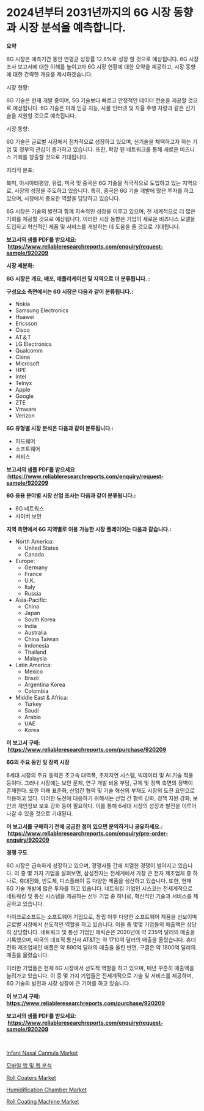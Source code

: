 <p><h1>2024년부터 2031년까지의 6G 시장 동향과 시장 분석을 예측합니다.</h1></p><p><strong>요약</strong></p>
<p><p>6G 시장은 예측기간 동안 연평균 성장률 12.8%로 성장 할 것으로 예상됩니다. 6G 시장 조사 보고서에 대한 이해를 높이고자 6G 시장 현황에 대한 요약을 제공하고, 시장 동향에 대한 간략한 개요를 제시하겠습니다.</p><p>시장 현황:</p><p>6G 기술은 현재 개발 중이며, 5G 기술보다 빠르고 안정적인 데이터 전송을 제공할 것으로 예상됩니다. 6G 기술은 미래 인공 지능, 사물 인터넷 및 자율 주행 차량과 같은 신기술을 지원할 것으로 예측됩니다.</p><p>시장 동향:</p><p>6G 기술은 글로벌 시장에서 점차적으로 성장하고 있으며, 신기술을 채택하고자 하는 기업 및 정부의 관심이 증가하고 있습니다. 또한, 확장 된 네트워크를 통해 새로운 비즈니스 기회를 창출할 것으로 기대됩니다.</p><p>지리적 분포:</p><p>북미, 아시아태평양, 유럽, 미국 및 중국은 6G 기술을 적극적으로 도입하고 있는 지역으로, 시장의 성장을 주도하고 있습니다. 특히, 중국은 6G 기술 개발에 많은 투자를 하고 있으며, 시장에서 중요한 역할을 담당하고 있습니다.</p><p>6G 시장은 기술의 발전과 함께 지속적인 성장을 이루고 있으며, 전 세계적으로 더 많은 기회를 제공할 것으로 예상됩니다. 이러한 시장 동향은 기업이 새로운 비즈니스 모델을 도입하고 혁신적인 제품 및 서비스를 개발하는 데 도움을 줄 것으로 기대됩니다.</p></p>
<p><strong>보고서의 샘플 PDF를 받으세요: &nbsp;<a href="https://www.reliableresearchreports.com/enquiry/request-sample/920209">https://www.reliableresearchreports.com/enquiry/request-sample/920209</a></strong></p>
<p><strong>시장 세분화:</strong></p>
<p><strong> 6G 시장은 개요, 배포, 애플리케이션 및 지역으로 더 분류됩니다. :</strong></p>
<p><strong>구성요소 측면에서는 6G 시장은 다음과 같이 분류됩니다.:</strong></p>
<p><ul><li>Nokia</li><li>Samsung Electronics</li><li>Huawei</li><li>Ericsson</li><li>Cisco</li><li>AT＆T</li><li>LG Electronics</li><li>Qualcomm</li><li>Ciena</li><li>Microsoft</li><li>HPE</li><li>Intel</li><li>Telnyx</li><li>Apple</li><li>Google</li><li>ZTE</li><li>Vmware</li><li>Verizon</li></ul></p>
<p><strong> 6G 유형별 시장 분석은 다음과 같이 분류됩니다.:</strong></p>
<p><ul><li>하드웨어</li><li>소프트웨어</li><li>서비스</li></ul></p>
<p><strong>보고서의 샘플 PDF를 받으세요 :<a href="https://www.reliableresearchreports.com/enquiry/request-sample/920209">https://www.reliableresearchreports.com/enquiry/request-sample/920209</a></strong></p>
<p><strong> 6G 응용 분야별 시장 산업 조사는 다음과 같이 분류됩니다.:</strong></p>
<p><ul><li>6G 네트웍스</li><li>사이버 보안</li></ul></p>
<p><strong>지역 측면에서 6G 지역별로 이용 가능한 시장 플레이어는 다음과 같습니다.:</strong></p>
<p><ul>
    <li>
        North America:
        <ul>
            <li>United States</li>
            <li>Canada</li>
        </ul>
    </li>
    <li>
        Europe:
        <ul>
            <li>Germany</li>
            <li>France</li>
            <li>U.K.</li>
            <li>Italy</li>
            <li>Russia</li>
        </ul>
    </li>
    <li>
        Asia-Pacific:
        <ul>
            <li>China</li>
            <li>Japan</li>
            <li>South Korea</li>
            <li>India</li>
            <li>Australia</li>
            <li>China Taiwan</li>
            <li>Indonesia</li>
            <li>Thailand</li>
            <li>Malaysia</li>
        </ul>
    </li>
    <li>
        Latin America:
        <ul>
            <li>Mexico</li>
            <li>Brazil</li>
            <li>Argentina Korea</li>
            <li>Colombia</li>
        </ul>
    </li>
    <li>
        Middle East & Africa:
        <ul>
            <li>Turkey</li>
            <li>Saudi</li>
            <li>Arabia</li>
            <li>UAE</li>
            <li>Korea</li>
        </ul>
    </li>
    </ul></p>
<p><strong>이 보고서 구매: &nbsp;<a href="https://www.reliableresearchreports.com/purchase/920209">https://www.reliableresearchreports.com/purchase/920209</a></strong></p>
<p><strong>6G의 주요 동인 및 장벽 시장</strong></p>
<p><p>6세대 시장의 주요 동력은 초고속 대역폭, 초저지연 시스템, 빅데이터 및 AI 기술 적용 등이다. 그러나 시장에는 보안 문제, 연구 개발 비용 부담, 규제 및 정책 측면의 장벽이 존재한다. 또한 미래 표준화, 산업간 협력 및 기술 혁신의 부재도 시장의 도전 요인으로 작용하고 있다. 이러한 도전에 대응하기 위해서는 산업 간 협력 강화, 정책 지원 강화, 보안과 개인정보 보호 강화 등이 필요하다. 이를 통해 6세대 시장의 성장과 발전을 이루어 나갈 수 있을 것으로 기대된다.</p></p>
<p><strong>이 보고서를 구매하기 전에 궁금한 점이 있으면 문의하거나 공유하세요.: &nbsp;<a href="https://www.reliableresearchreports.com/enquiry/pre-order-enquiry/920209">https://www.reliableresearchreports.com/enquiry/pre-order-enquiry/920209</a></strong></p>
<p><strong>경쟁 구도</strong></p>
<p><p>6G 시장은 급속하게 성장하고 있으며, 경쟁사들 간에 치열한 경쟁이 벌어지고 있습니다. 이 중 몇 가지 기업을 살펴보면, 삼성전자는 전세계에서 가장 큰 전자 제조업체 중 하나로, 휴대전화, 반도체, 디스플레이 등 다양한 제품을 생산하고 있습니다. 또한, 현재 6G 기술 개발에 많은 투자를 하고 있습니다. 네트워킹 기업인 시스코는 전세계적으로 네트워킹 및 통신 시스템을 제공하는 선두 기업 중 하나로, 혁신적인 기술과 서비스를 제공하고 있습니다.</p><p>마이크로소프트는 소프트웨어 기업으로, 창립 이후 다양한 소프트웨어 제품을 선보이며 글로벌 시장에서 선도적인 역할을 하고 있습니다. 이들 중 몇몇 기업들의 매출액은 상당히 상당합니다. 네트워크 및 통신 기업인 에릭슨은 2020년에 약 235억 달러의 매출을 기록했으며, 미국의 대표적 통신사 AT&T는 약 1710억 달러의 매출을 올렸습니다. 휴대전화 제조업체인 애플은 약 890억 달러의 매출을 올린 반면, 구글은 약 1800억 달러의 매출을 올렸습니다.</p><p>이러한 기업들은 현재 6G 시장에서 선도적 역할을 하고 있으며, 매년 꾸준히 매출액을 늘려가고 있습니다. 이 중 몇 가지 기업들은 전세계적으로 기술 및 서비스를 제공하며, 6G 기술의 발전과 시장 성장에 큰 기여를 하고 있습니다.</p></p>
<p><strong>이 보고서 구매: &nbsp; <a href="https://www.reliableresearchreports.com/purchase/920209">https://www.reliableresearchreports.com/purchase/920209</a></strong></p>
<p><strong>보고서의 샘플 PDF를 받으세요: &nbsp;<a href="https://www.reliableresearchreports.com/enquiry/request-sample/920209">https://www.reliableresearchreports.com/enquiry/request-sample/920209</a></strong><strong></strong></p>
<p>&nbsp;</p>
<p><p><a href="https://github.com/JameTravis/Market-Research-Report-List-3/blob/main/infant-nasal-cannula-market.md">Infant Nasal Cannula Market</a></p><p><a href="https://github.com/vs2869dizt0/Market-Research-Report-List-1/blob/main/7993025183051.md">모바일 앱 및 웹 분석</a></p><p><a href="https://issuu.com/reportprime-2/docs/roll-coaters-market-size-2030.pptx">Roll Coaters Market</a></p><p><a href="https://github.com/vimar16th/Market-Research-Report-List-3/blob/main/humidification-chamber-market.md">Humidification Chamber Market</a></p><p><a href="https://issuu.com/reportprime-2/docs/roll-coating-machine-market-size-2030.pptx">Roll Coating Machine Market</a></p></p>